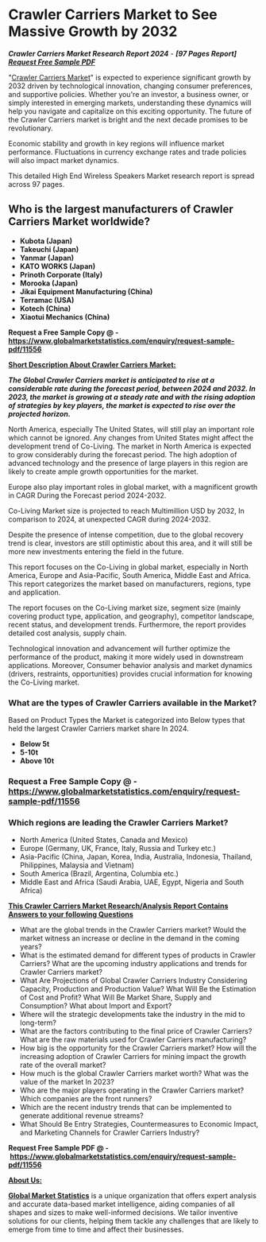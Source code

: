 <h1>Crawler Carriers Market to See Massive Growth by 2032</h1>
<p><em><strong>Crawler Carriers Market Research Report 2024</strong></em>&nbsp;-&nbsp;<em><strong>[97 Pages Report] </strong></em><em><strong><a href="https://www.globalmarketstatistics.com/enquiry/request-sample-pdf/11556">Request Free Sample PDF</a></strong></em></p>
<p>"<a href="https://www.globalmarketstatistics.com/market-reports/crawler-carriers-market-11556">Crawler Carriers Market</a>" is expected to experience significant growth by 2032 driven by technological innovation, changing consumer preferences, and supportive policies. Whether you're an investor, a business owner, or simply interested in emerging markets, understanding these dynamics will help you navigate and capitalize on this exciting opportunity. The future of the&nbsp;Crawler Carriers market is bright and the next decade promises to be revolutionary.</p>
<p>Economic stability and growth in key regions will influence market performance. Fluctuations in currency exchange rates and trade policies will also impact market dynamics.</p>
<p>This detailed&nbsp;High End Wireless Speakers Market research report is spread across 97 pages.</p>
<h2><strong>Who is the largest manufacturers of Crawler Carriers Market worldwide?</strong></h2>
<ul>
<li><strong>Kubota (Japan)</strong></li>
<li><strong>Takeuchi (Japan)</strong></li>
<li><strong>Yanmar (Japan)</strong></li>
<li><strong>KATO WORKS (Japan)</strong></li>
<li><strong>Prinoth Corporate (Italy)</strong></li>
<li><strong>Morooka (Japan)</strong></li>
<li><strong>Jikai Equipment Manufacturing (China)</strong></li>
<li><strong>Terramac (USA)</strong></li>
<li><strong>Kotech (China)</strong></li>
<li><strong>Xiaotui Mechanics (China)</strong></li>
</ul>
<p><strong>Request a Free Sample Copy @ - <a href="https://www.globalmarketstatistics.com/enquiry/request-sample-pdf/11556">https://www.globalmarketstatistics.com/enquiry/request-sample-pdf/11556</a></strong></p>
<p><strong><u>Short Description About Crawler Carriers Market:</u></strong></p>
<p><strong><em>The Global Crawler Carriers market is anticipated to rise at a considerable rate during the forecast period, between 2024 and 2032. In 2023, the market is growing at a steady rate and with the rising adoption of strategies by key players, the market is expected to rise over the projected horizon.</em></strong></p>
<p>North America, especially The United States, will still play an important role which cannot be ignored. Any changes from United States might affect the development trend of Co-Living. The market in North America is expected to grow considerably during the forecast period. The high adoption of advanced technology and the presence of large players in this region are likely to create ample growth opportunities for the market.</p>
<p>Europe also play important roles in global market, with a magnificent growth in CAGR During the Forecast period 2024-2032.</p>
<p>Co-Living Market size is projected to reach Multimillion USD by 2032, In comparison to 2024, at unexpected CAGR during 2024-2032.</p>
<p>Despite the presence of intense competition, due to the global recovery trend is clear, investors are still optimistic about this area, and it will still be more new investments entering the field in the future.</p>
<p>This report focuses on the Co-Living in global market, especially in North America, Europe and Asia-Pacific, South America, Middle East and Africa. This report categorizes the market based on manufacturers, regions, type and application.</p>
<p>The report focuses on the Co-Living market size, segment size (mainly covering product type, application, and geography), competitor landscape, recent status, and development trends. Furthermore, the report provides detailed cost analysis, supply chain.</p>
<p>Technological innovation and advancement will further optimize the performance of the product, making it more widely used in downstream applications. Moreover, Consumer behavior analysis and market dynamics (drivers, restraints, opportunities) provides crucial information for knowing the Co-Living market.</p>
<h3>What are the types of Crawler Carriers available in the Market?</h3>
<p>Based on Product Types the Market is categorized into Below types that held the largest Crawler Carriers market share In 2024.</p>
<ul>
<li><strong>Below 5t</strong></li>
<li><strong>5-10t</strong></li>
<li><strong>Above 10t</strong></li>
</ul>
<h3>Request a Free Sample Copy @ - <a href="https://www.globalmarketstatistics.com/enquiry/request-sample-pdf/11556">https://www.globalmarketstatistics.com/enquiry/request-sample-pdf/11556</a></h3>
<h3>Which regions are leading the Crawler Carriers Market?</h3>
<ul>
<li>North America (United States, Canada and Mexico)</li>
<li>Europe (Germany, UK, France, Italy, Russia and Turkey etc.)</li>
<li>Asia-Pacific (China, Japan, Korea, India, Australia, Indonesia, Thailand, Philippines, Malaysia and Vietnam)</li>
<li>South America (Brazil, Argentina, Columbia etc.)</li>
<li>Middle East and Africa (Saudi Arabia, UAE, Egypt, Nigeria and South Africa)</li>
</ul>
<p><strong><u>This Crawler Carriers Market Research/Analysis Report Contains Answers to your following Questions</u></strong></p>
<ul>
<li>What are the global trends in the Crawler Carriers market? Would the market witness an increase or decline in the demand in the coming years?</li>
<li>What is the estimated demand for different types of products in Crawler Carriers? What are the upcoming industry applications and trends for Crawler Carriers market?</li>
<li>What Are Projections of Global Crawler Carriers Industry Considering Capacity, Production and Production Value? What Will Be the Estimation of Cost and Profit? What Will Be Market Share, Supply and Consumption? What about Import and Export?</li>
<li>Where will the strategic developments take the industry in the mid to long-term?</li>
<li>What are the factors contributing to the final price of Crawler Carriers? What are the raw materials used for Crawler Carriers manufacturing?</li>
<li>How big is the opportunity for the Crawler Carriers market? How will the increasing adoption of Crawler Carriers for mining impact the growth rate of the overall market?</li>
<li>How much is the global Crawler Carriers market worth? What was the value of the market In 2023?</li>
<li>Who are the major players operating in the Crawler Carriers market? Which companies are the front runners?</li>
<li>Which are the recent industry trends that can be implemented to generate additional revenue streams?</li>
<li>What Should Be Entry Strategies, Countermeasures to Economic Impact, and Marketing Channels for Crawler Carriers Industry?</li>
</ul>
<p><strong>Request Free Sample PDF @ -&nbsp;<a href="https://www.globalmarketstatistics.com/enquiry/request-sample-pdf/11556">https://www.globalmarketstatistics.com/enquiry/request-sample-pdf/11556</a></strong></p>
<p><strong><u>About Us:</u></strong></p>
<p><strong><a href="https://www.globalmarketstatistics.com/">Global Market Statistics</a></strong> is a unique organization that offers expert analysis and accurate data-based market intelligence, aiding companies of all shapes and sizes to make well-informed decisions. We tailor inventive solutions for our clients, helping them tackle any challenges that are likely to emerge from time to time and affect their businesses.</p>
